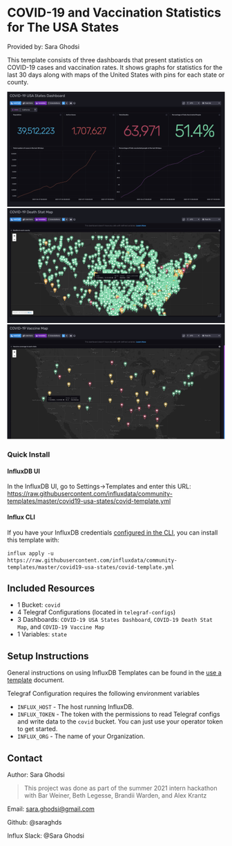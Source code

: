 # COVID-19 and Vaccination Statistics for The USA States

Provided by: Sara Ghodsi

This template consists of three dashboards that present statistics on COVID-19 cases and vaccination rates. It shows graphs for statistics for the last 30 days along with maps of the United States with pins for each state or county.

![Dashboard1](images/dashboard1.png)
![Dashboard2](images/dashboard2.png)
![Dashboard3](images/dashboard3.png)

### Quick Install

#### InfluxDB UI

In the InfluxDB UI, go to Settings->Templates and enter this URL: https://raw.githubusercontent.com/influxdata/community-templates/master/covid19-usa-states/covid-template.yml

#### Influx CLI
If you have your InfluxDB credentials [configured in the CLI](https://v2.docs.influxdata.com/v2.0/reference/cli/influx/config/), you can install this template with:

```
influx apply -u https://raw.githubusercontent.com/influxdata/community-templates/master/covid19-usa-states/covid-template.yml
```

## Included Resources

  - 1 Bucket: `covid`
  - 4 Telegraf Configurations (located in `telegraf-configs`)
  - 3 Dashboards: `COVID-19 USA States Dashboard`, `COVID-19 Death Stat Map`, and `COVID-19 Vaccine Map`
  - 1 Variables: `state`

## Setup Instructions

General instructions on using InfluxDB Templates can be found in the [use a template](../docs/use_a_template.md) document.
    
Telegraf Configuration requires the following environment variables
  - `INFLUX_HOST` - The host running InfluxDB.
  - `INFLUX_TOKEN` - The token with the permissions to read Telegraf configs and write data to the `covid` bucket. You can just use your operator token to get started.
  - `INFLUX_ORG` - The name of your Organization.


## Contact

Author: Sara Ghodsi 
> This project was done as part of the summer 2021 intern hackathon with Bar Weiner, Beth Legesse, Brandii Warden, and Alex Krantz

Email: sara.ghodsi@gmail.com

Github: @saraghds

Influx Slack: @Sara Ghodsi